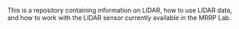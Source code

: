 This is a repository containing information on LIDAR, how to use LIDAR data, and how to work with the LIDAR sensor currently available in the MRRP Lab.
